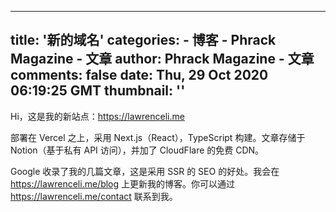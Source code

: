 
---
title: '新的域名'
categories: 
    - 博客
    - Phrack Magazine - 文章
author: Phrack Magazine - 文章
comments: false
date: Thu, 29 Oct 2020 06:19:25 GMT
thumbnail: ''
---

<div>   
<p>Hi，这是我的新站点：<a href="https://lawrenceli.me/" target="_blank" rel="noreferrer noopener">https://lawrenceli.me</a></p>



<p>部署在 Vercel 之上，采用 Next.js（React），TypeScript 构建。文章存储于 Notion（基于私有 API 访问），并加了 CloudFlare 的免费 CDN。</p>



<p>Google 收录了我的几篇文章，这是采用 SSR 的 SEO 的好处。我会在 <a href="https://lawrenceli.me/blog" rel="nofollow">https://lawrenceli.me/blog</a> 上更新我的博客。你可以通过 <a href="https://lawrenceli.me/contact" rel="nofollow">https://lawrenceli.me/contact</a> 联系到我。</p>



<p></p>
  
</div>
            